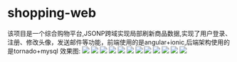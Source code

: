 # shopping-web
该项目是一个综合购物平台,JSONP跨域实现局部刷新商品数据,实现了用户登录、注册、修改头像，发送邮件等功能，前端使用的是angular+ionic,后端架构使用的是tornado+mysql
效果图:
![](https://raw.githubusercontent.com/wd13925/shopping-web/master/screenshots/510887530c25406faba93d10cc0a1c88.jpg)
![](https://raw.githubusercontent.com/wd13925/shopping-web/master/screenshots/7e2b646a31104c39a6878386dffea3b7.jpg)
![](https://raw.githubusercontent.com/wd13925/shopping-web/master/screenshots/e878e7c9ede540648c66d771866a4a47.jpg)
![](https://raw.githubusercontent.com/wd13925/shopping-web/master/screenshots/aed53f68aba84c2782779c841ee4c0fd.jpg)
![](https://raw.githubusercontent.com/wd13925/shopping-web/master/screenshots/230d598f4237472182880f60fe1c38cd.jpg)
![](https://raw.githubusercontent.com/wd13925/shopping-web/master/screenshots/a5d6eea1399c427688ea57d8e792aa5e.jpg)
![](https://raw.githubusercontent.com/wd13925/shopping-web/master/screenshots/4ed60ebba9fc49e9bb7918637f42c63d.jpg)
![](https://raw.githubusercontent.com/wd13925/shopping-web/master/screenshots/29bbc887139f4b93b317932c530a3b4a.jpg)
![](https://raw.githubusercontent.com/wd13925/shopping-web/master/screenshots/61e579f963304ecb9e8e72e1495dde0c.jpg)
![](https://raw.githubusercontent.com/wd13925/shopping-web/master/screenshots/112fb0d0018048f6bf17f0ea1010b4a9.jpg)
![](https://raw.githubusercontent.com/wd13925/shopping-web/master/screenshots/d81db197218a45c0ad76cd7b9fcdb4ec.jpg)
![](https://raw.githubusercontent.com/wd13925/shopping-web/master/screenshots/112fb0d0018048f6bf17f0ea1010b4a9.jpg)
